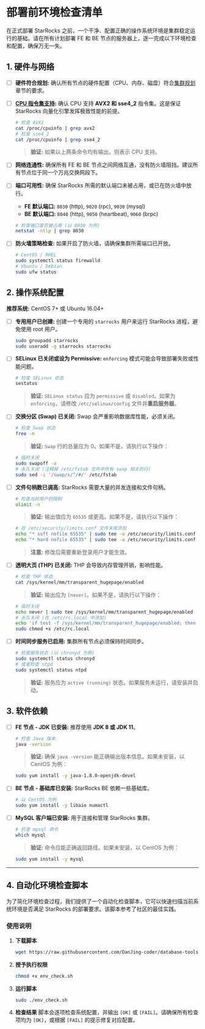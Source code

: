 # 部署前环境检查清单

在正式部署 StarRocks 之前，一个干净、配置正确的操作系统环境是集群稳定运行的基础。请在所有计划部署 FE 和 BE 节点的服务器上，逐一完成以下环境检查和配置，确保万无一失。

## 1. 硬件与网络

- [ ] **硬件符合规划:** 确认所有节点的硬件配置（CPU、内存、磁盘）符合[集群规划](../using_starrocks/cluster-planning.md)章节的要求。
- [ ] **[CPU 指令集支持](https://docs.starrocks.io/zh/docs/deployment/install_manually/#%E6%A3%80%E6%9F%A5%E8%BD%AF%E7%A1%AC%E4%BB%B6%E7%8E%AF%E5%A2%83):** 确认 CPU 支持 **AVX2 和 sse4_2** 指令集。这是保证 StarRocks 向量化引擎发挥极致性能的前提。
    ```bash
    # 检查 AVX2
    cat /proc/cpuinfo | grep avx2
    # 检查 sse4_2
    cat /proc/cpuinfo | grep sse4_2
    ```
    > **验证:** 如果以上两条命令均有输出，则表示 CPU 支持。

- [ ] **网络连通性:** 确保所有 FE 和 BE 节点之间网络互通，没有防火墙阻挡。建议所有节点位于同一个万兆交换网段下。
- [ ] **端口可用性:** 确保 StarRocks 所需的默认端口未被占用，或已在防火墙中放行。
    *   **FE 默认端口:** `8030` (http), `9020` (rpc), `9030` (mysql)
    *   **BE 默认端口:** `8040` (http), `9050` (heartbeat), `9060` (brpc)
    ```bash
    # 检查端口是否被占用 (以 8030 为例)
    netstat -ntlp | grep 8030
    ```
- [ ] **防火墙策略检查:** 如果开启了防火墙，请确保集群所需端口已开放。
    ```bash
    # CentOS / RHEL
    sudo systemctl status firewalld
    # Ubuntu / Debian
    sudo ufw status
    ```

## 2. 操作系统配置

**推荐系统:** CentOS 7+ 或 Ubuntu 16.04+

- [ ] **专用用户已创建:** 创建一个专用的 `starrocks` 用户来运行 StarRocks 进程，避免使用 root 用户。
    ```bash
    sudo groupadd starrocks
    sudo useradd -g starrocks starrocks
    ```
- [ ] **SELinux 已关闭或设为 Permissive:** `enforcing` 模式可能会导致部署失败或性能问题。
    ```bash
    # 检查 SELinux 状态
    sestatus
    ```
    > **验证:** `SELinux status` 应为 `permissive` 或 `disabled`。如果为 `enforcing`，请修改 `/etc/selinux/config` 文件并**重启服务器**。

- [ ] **交换分区 (Swap) 已关闭:** Swap 会严重影响数据库性能，必须关闭。
    ```bash
    # 检查 Swap 状态
    free -m
    ```
    > **验证:** `Swap` 行的总量应为 0。如果不是，请执行以下操作：
    ```bash
    # 临时关闭
    sudo swapoff -a
    # 永久关闭 (注释掉 /etc/fstab 文件中所有 swap 相关的行)
    sudo sed -i '/swap/s/^/#/' /etc/fstab
    ```

- [ ] **文件句柄数已调高:** StarRocks 需要大量的并发连接和文件句柄。
    ```bash
    # 检查当前用户的限制
    ulimit -n
    ```
    > **验证:** 输出值应为 `65535` 或更高。如果不是，请执行以下操作：
    ```bash
    # 在 /etc/security/limits.conf 文件末尾添加
    echo "* soft nofile 65535" | sudo tee -a /etc/security/limits.conf
    echo "* hard nofile 65535" | sudo tee -a /etc/security/limits.conf
    ```
    > **注意:** 修改后需要重新登录用户才能生效。

- [ ] **透明大页 (THP) 已关闭:** THP 会导致内存管理开销，影响性能。
    ```bash
    # 检查 THP 状态
    cat /sys/kernel/mm/transparent_hugepage/enabled
    ```
    > **验证:** 输出应为 `[never]`。如果不是，请执行以下操作：
    ```bash
    # 临时关闭
    echo never | sudo tee /sys/kernel/mm/transparent_hugepage/enabled
    # 永久关闭 (在 /etc/rc.local 中添加)
    echo 'if test -f /sys/kernel/mm/transparent_hugepage/enabled; then echo never > /sys/kernel/mm/transparent_hugepage/enabled; fi' | sudo tee -a /etc/rc.local
    sudo chmod +x /etc/rc.local
    ```

- [ ] **时间同步服务已启用:** 集群所有节点必须保持时间同步。
    ```bash
    # 检查服务状态 (以 chronyd 为例)
    sudo systemctl status chronyd
    # 或者检查 ntpd
    sudo systemctl status ntpd
    ```
    > **验证:** 服务应为 `active (running)` 状态。如果服务未运行，请安装并启动。

## 3. 软件依赖

- [ ] **FE 节点 - JDK 已安装:** 推荐使用 **JDK 8 或 JDK 11**。
    ```bash
    # 检查 Java 版本
    java -version
    ```
    > **验证:** 确保 `java -version` 能正确输出版本信息。如果未安装，以 CentOS 为例：
    ```bash
    sudo yum install -y java-1.8.0-openjdk-devel
    ```

- [ ] **BE 节点 - 基础库已安装:** StarRocks BE 依赖一些基础库。
    ```bash
    # 以 CentOS 为例
    sudo yum install -y libaio numactl
    ```
- [ ] **MySQL 客户端已安装:** 用于连接和管理 StarRocks 集群。
    ```bash
    # 检查 mysql 命令
    which mysql
    ```
    > **验证:** 命令应能正确返回路径。如果未安装，以 CentOS 为例：
    ```bash
    sudo yum install -y mysql
    ```

---

## 4. 自动化环境检查脚本

为了简化环境检查过程，我们提供了一个自动化检查脚本，它可以快速扫描当前系统环境是否满足 StarRocks 的部署要求。该脚本参考了社区的最佳实践。

### 使用说明

1.  **下载脚本**
    ```bash
    wget https://raw.githubusercontent.com/DanJing-coder/database-tools/main/starrocks/scripts/env_check.sh
    ```
2.  **授予执行权限**
    ```bash
    chmod +x env_check.sh
    ```
3.  **运行脚本**
    ```bash
    sudo ./env_check.sh
    ```
4.  **检查结果**
    脚本会逐项检查系统配置，并输出 `[OK]` 或 `[FAIL]`。请确保所有检查项均为 `[OK]`，或根据 `[FAIL]` 的提示修复对应配置。